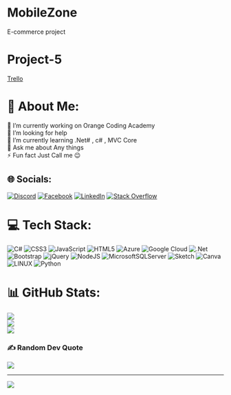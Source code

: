 # MobileZone
E-commerce project 
# Project-5
[Trello](https://trello.com/invite/b/4dWlvT1T/ATTIbcf183bffd401fead07b9a47186369f4CDE95032/page)
# 💫 About Me:
🔭 I’m currently working on Orange Coding Academy<br>🤝 I’m looking for help <br>🌱 I’m currently learning .Net# , c# , MVC Core<br>💬 Ask me about Any things<br>⚡ Fun fact Just Call me 😉


## 🌐 Socials:
[![Discord](https://img.shields.io/badge/Discord-%237289DA.svg?logo=discord&logoColor=white)](https://discord.gg/33-sohaibalrousan#6794) [![Facebook](https://img.shields.io/badge/Facebook-%231877F2.svg?logo=Facebook&logoColor=white)](https://facebook.com/https://www.facebook.com/soh.ros.71/) [![LinkedIn](https://img.shields.io/badge/LinkedIn-%230077B5.svg?logo=linkedin&logoColor=white)](https://linkedin.com/in/https://www.linkedin.com/in/sohaib-al-rousan-428963223/) [![Stack Overflow](https://img.shields.io/badge/-Stackoverflow-FE7A16?logo=stack-overflow&logoColor=white)](https://stackoverflow.com/users/20500678) 

# 💻 Tech Stack:
![C#](https://img.shields.io/badge/c%23-%23239120.svg?style=for-the-badge&logo=c-sharp&logoColor=white) ![CSS3](https://img.shields.io/badge/css3-%231572B6.svg?style=for-the-badge&logo=css3&logoColor=white) ![JavaScript](https://img.shields.io/badge/javascript-%23323330.svg?style=for-the-badge&logo=javascript&logoColor=%23F7DF1E) ![HTML5](https://img.shields.io/badge/html5-%23E34F26.svg?style=for-the-badge&logo=html5&logoColor=white) ![Azure](https://img.shields.io/badge/azure-%230072C6.svg?style=for-the-badge&logo=azure-devops&logoColor=white) ![Google Cloud](https://img.shields.io/badge/Google%20Cloud-%234285F4.svg?style=for-the-badge&logo=google-cloud&logoColor=white) ![.Net](https://img.shields.io/badge/.NET-5C2D91?style=for-the-badge&logo=.net&logoColor=white) ![Bootstrap](https://img.shields.io/badge/bootstrap-%23563D7C.svg?style=for-the-badge&logo=bootstrap&logoColor=white) ![jQuery](https://img.shields.io/badge/jquery-%230769AD.svg?style=for-the-badge&logo=jquery&logoColor=white) ![NodeJS](https://img.shields.io/badge/node.js-6DA55F?style=for-the-badge&logo=node.js&logoColor=white) ![MicrosoftSQLServer](https://img.shields.io/badge/Microsoft%20SQL%20Sever-CC2927?style=for-the-badge&logo=microsoft%20sql%20server&logoColor=white) ![Sketch](https://img.shields.io/badge/Sketch-FFB387?style=for-the-badge&logo=sketch&logoColor=black) ![Canva](https://img.shields.io/badge/Canva-%2300C4CC.svg?style=for-the-badge&logo=Canva&logoColor=white) ![LINUX](https://img.shields.io/badge/Linux-FCC624?style=for-the-badge&logo=linux&logoColor=black) ![Python](https://img.shields.io/badge/python-3670A0?style=for-the-badge&logo=python&logoColor=ffdd54)
# 📊 GitHub Stats:
![](https://github-readme-stats.vercel.app/api?username=33-sohaibrousan&theme=highcontrast&hide_border=false&include_all_commits=false&count_private=false)<br/>
![](https://github-readme-streak-stats.herokuapp.com/?user=33-sohaibrousan&theme=highcontrast&hide_border=false)<br/>
![](https://github-readme-stats.vercel.app/api/top-langs/?username=33-sohaibrousan&theme=highcontrast&hide_border=false&include_all_commits=false&count_private=false&layout=compact)

### ✍️ Random Dev Quote
![](https://quotes-github-readme.vercel.app/api?type=vetical&theme=radical)



---
[![](https://visitcount.itsvg.in/api?id=33-sohaibrousan&icon=5&color=2)](https://visitcount.itsvg.in)

<!-- Proudly created with GPRM ( https://gprm.itsvg.in ) -->
